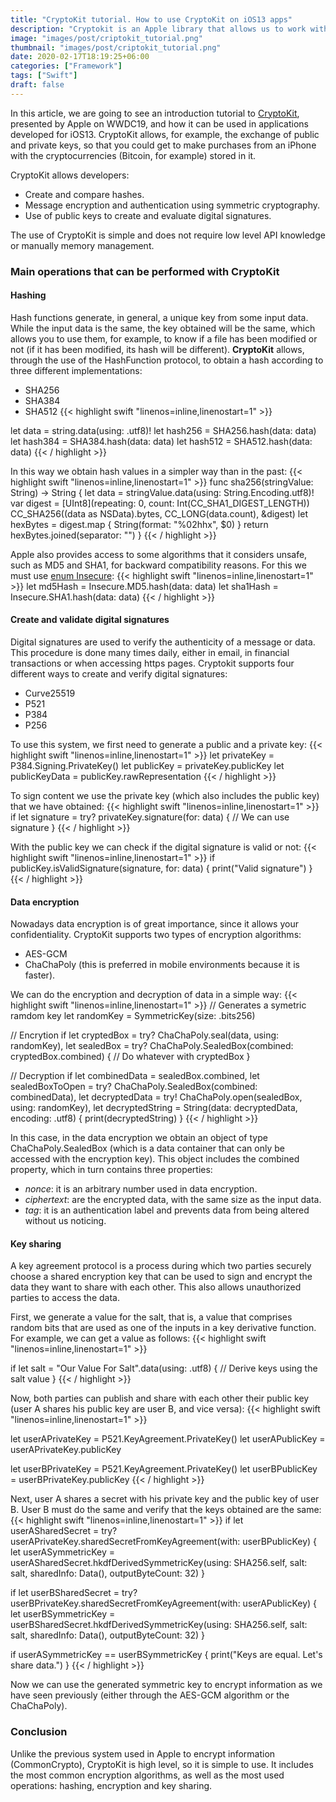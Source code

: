 ```yaml
---
title: "CryptoKit tutorial. How to use CryptoKit on iOS13 apps"
description: "Cryptokit is an Apple library that allows us to work with encryption in our applications, generate public and private keys... Look in this post at some of its most interesting possibilities."
image: "images/post/criptokit_tutorial.png"
thumbnail: "images/post/criptokit_tutorial.png"
date: 2020-02-17T18:19:25+06:00
categories: ["Framework"]
tags: ["Swift"]
draft: false
---
```

In this article, we are going to see an introduction tutorial to [CryptoKit](https://developer.apple.com/videos/play/wwdc2019/709/), presented by Apple on WWDC19, and how it can be used in applications developed for iOS13. CryptoKit allows, for example, the exchange of public and private keys, so that you could get to make purchases from an iPhone with the cryptocurrencies (Bitcoin, for example) stored in it.

CryptoKit allows developers:

* Create and compare hashes.
* Message encryption and authentication using symmetric cryptography.
* Use of public keys to create and evaluate digital signatures.

The use of CryptoKit is simple and does not require low level API knowledge or manually memory management.
### Main operations that can be performed with CryptoKit
#### Hashing

Hash functions generate, in general, a unique key from some input data. While the input data is the same, the key obtained will be the same, which allows you to use them, for example, to know if a file has been modified or not (if it has been modified, its hash will be different).
**CryptoKit** allows, through the use of the HashFunction protocol, to obtain a hash according to three different implementations:

* SHA256
* SHA384
* SHA512
{{< highlight swift  "linenos=inline,linenostart=1" >}}

let data = string.data(using: .utf8)!
let hash256 = SHA256.hash(data: data)
let hash384 = SHA384.hash(data: data)
let hash512 = SHA512.hash(data: data)
{{< / highlight >}}

In this way we obtain hash values in a simpler way than in the past:
{{< highlight swift  "linenos=inline,linenostart=1" >}}
func sha256(stringValue: String) -> String {
  let data = stringValue.data(using: String.Encoding.utf8)!
  var digest = [UInt8](repeating: 0, count: Int(CC_SHA1_DIGEST_LENGTH))
  CC_SHA256((data as NSData).bytes, CC_LONG(data.count), &digest)
  let hexBytes = digest.map { String(format: "%02hhx", $0) }
  return hexBytes.joined(separator: "")
}
{{< / highlight >}}

Apple also provides access to some algorithms that it considers unsafe, such as MD5 and SHA1, for backward compatibility reasons. For this we must use [enum Insecure](https://developer.apple.com/documentation/cryptokit/insecure):
{{< highlight swift  "linenos=inline,linenostart=1" >}}
let md5Hash = Insecure.MD5.hash(data: data)
let sha1Hash = Insecure.SHA1.hash(data: data)
{{< / highlight >}}

#### Create and validate digital signatures

Digital signatures are used to verify the authenticity of a message or data. This procedure is done many times daily, either in email, in financial transactions or when accessing https pages.
Cryptokit supports four different ways to create and verify digital signatures:

* Curve25519
* P521
* P384
* P256

To use this system, we first need to generate a public and a private key:
{{< highlight swift  "linenos=inline,linenostart=1" >}}
let privateKey = P384.Signing.PrivateKey()
let publicKey = privateKey.publicKey
let publicKeyData = publicKey.rawRepresentation
{{< / highlight >}}

To sign content we use the private key (which also includes the public key) that we have obtained:
{{< highlight swift  "linenos=inline,linenostart=1" >}}
if let signature = try? privateKey.signature(for: data) {
  // We can use signature
}
{{< / highlight >}}


With the public key we can check if the digital signature is valid or not:
{{< highlight swift  "linenos=inline,linenostart=1" >}}
if publicKey.isValidSignature(signature, for: data) {
  print("Valid signature")
}
{{< / highlight >}}

#### Data encryption

Nowadays data encryption is of great importance, since it allows your confidentiality. CryptoKit supports two types of encryption algorithms:

* AES-GCM
* ChaChaPoly (this is preferred in mobile environments because it is faster).

We can do the encryption and decryption of data in a simple way:
{{< highlight swift  "linenos=inline,linenostart=1" >}}
// Generates a symetric ramdom key
let randomKey = SymmetricKey(size: .bits256)

// Encrytion
if let cryptedBox = try? ChaChaPoly.seal(data, using: randomKey), let sealedBox = try? ChaChaPoly.SealedBox(combined: cryptedBox.combined) {
   // Do whatever with cryptedBox
}

// Decryption
if let combinedData = sealedBox.combined, let sealedBoxToOpen = try? ChaChaPoly.SealedBox(combined: combinedData), let decryptedData = try! ChaChaPoly.open(sealedBox, using: randomKey), let decryptedString = String(data: decryptedData, encoding: .utf8) {
   print(decryptedString)
}
{{< / highlight >}}

In this case, in the data encryption we obtain an object of type ChaChaPoly.SealedBox (which is a data container that can only be accessed with the encryption key). This object includes the combined property, which in turn contains three properties:

* *nonce*: it is an arbitrary number used in data encryption.
* *ciphertext*: are the encrypted data, with the same size as the input data.
* *tag*: it is an authentication label and prevents data from being altered without us noticing.

#### Key sharing

A key agreement protocol is a process during which two parties securely choose a shared encryption key that can be used to sign and encrypt the data they want to share with each other. This also allows unauthorized parties to access the data.

First, we generate a value for the salt, that is, a value that comprises random bits that are used as one of the inputs in a key derivative function. For example, we can get a value as follows:
{{< highlight swift  "linenos=inline,linenostart=1" >}}

if let salt = "Our Value For Salt".data(using: .utf8) {
    // Derive keys using the salt value
}
{{< / highlight >}}


Now, both parties can publish and share with each other their public key (user A shares his public key are user B, and vice versa):
{{< highlight swift  "linenos=inline,linenostart=1" >}}

let userAPrivateKey = P521.KeyAgreement.PrivateKey()
let userAPublicKey = userAPrivateKey.publicKey

let userBPrivateKey = P521.KeyAgreement.PrivateKey()
let userBPublicKey = userBPrivateKey.publicKey
{{< / highlight >}}

Next, user A shares a secret with his private key and the public key of user B. User B must do the same and verify that the keys obtained are the same:
{{< highlight swift  "linenos=inline,linenostart=1" >}}
if let userASharedSecret = try? userAPrivateKey.sharedSecretFromKeyAgreement(with: userBPublicKey) {
    let userASymmetricKey = userASharedSecret.hkdfDerivedSymmetricKey(using: SHA256.self, salt: salt, sharedInfo: Data(), outputByteCount: 32)
}

if let userBSharedSecret = try? userBPrivateKey.sharedSecretFromKeyAgreement(with: userAPublicKey) {
    let userBSymmetricKey = userBSharedSecret.hkdfDerivedSymmetricKey(using: SHA256.self, salt: salt, sharedInfo: Data(), outputByteCount: 32)
}

if userASymmetricKey == userBSymmetricKey {
  print("Keys are equal. Let's share data.")
}
{{< / highlight >}}

Now we can use the generated symmetric key to encrypt information as we have seen previously (either through the AES-GCM algorithm or the ChaChaPoly).
### Conclusion

Unlike the previous system used in Apple to encrypt information (CommonCrypto), CryptoKit is high level, so it is simple to use. It includes the most common encryption algorithms, as well as the most used operations: hashing, encryption and key sharing.